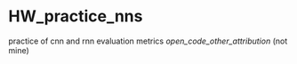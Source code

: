# HW_practice_nns
practice of cnn and rnn evaluation metrics _open_code_other_attribution_ (not mine)
